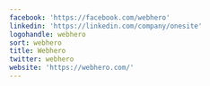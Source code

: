 ```yaml
---
facebook: 'https://facebook.com/webhero'
linkedin: 'https://linkedin.com/company/onesite'
logohandle: webhero
sort: webhero
title: Webhero
twitter: webhero
website: 'https://webhero.com/'
---
```


